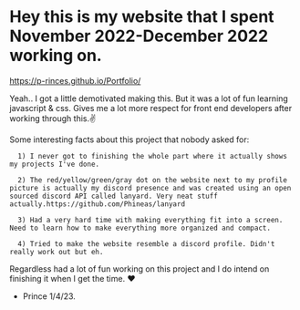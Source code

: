 # Hey this is my website that I spent November 2022-December 2022 working on.

https://p-rinces.github.io/Portfolio/


Yeah.. I got a little demotivated making this. But it was a lot of fun learning javascript & css.
Gives me a lot more respect for front end developers after working through this.✌️

Some interesting facts about this project that nobody asked for:
```
  1) I never got to finishing the whole part where it actually shows my projects I've done.

  2) The red/yellow/green/gray dot on the website next to my profile picture is actually my discord presence and was created using an open sourced discord API called lanyard. Very neat stuff actually.https://github.com/Phineas/lanyard
  
  3) Had a very hard time with making everything fit into a screen. Need to learn how to make everything more organized and compact.
  
  4) Tried to make the website resemble a discord profile. Didn't really work out but eh.
```  
  
Regardless had a lot of fun working on this project and I do intend on finishing it when I get the time. ❤️

- Prince 1/4/23.
